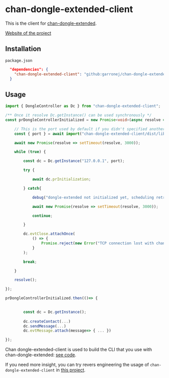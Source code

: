 # chan-dongle-extended-client  

This is the client for [chan-dongle-extended](https://github.com/garronej/chan-dongle-extended).

[Website of the project](https://garronej.github.io/chan-dongle-extended-pages/)

## Installation 

`package.json`
```json
  "dependencies": {
    "chan-dongle-extended-client": "github:garronej/chan-dongle-extended-client",
  }
```

## Usage  

```typescript
import { DongleController as Dc } from "chan-dongle-extended-client";

/** Once it resolve Dc.getInstance() can be used synchronously */
const prDongleControllerInitialized = new Promise<void>(async resolve => {

    // This is the port used by default if you didn't specified another explicitely.  
    const { port } = await import("chan-dongle-extended-client/dist/lib/misc");

    await new Promise(resolve => setTimeout(resolve, 3000));

    while (true) {

        const dc = Dc.getInstance("127.0.0.1", port);

        try {

            await dc.prInitialization;

        } catch{

            debug("dongle-extended not initialized yet, scheduling retry...");

            await new Promise(resolve => setTimeout(resolve, 3000));

            continue;

        }

        dc.evtClose.attachOnce(
            () => {
                Promise.reject(new Error("TCP connection lost with chan-dongle-extended"))
            }
        );

        break;

    }

    resolve();

});

prDongleControllerInitialized.then(()=> {

       
        const dc = Dc.getInstance();
        
        dc.createContact(...)
        dc.sendMessage(...)
        dc.evtMessage.attach(message=> { ... })

});
```

Chan dongle-extended-client is used to build the CLI that you use with chan-dongle-extended: [see code](https://github.com/garronej/chan-dongle-extended/blob/master/src/bin/cli.ts).  

If you need more insight, you can try revers engineering the usage of `chan-dongle-extended-client` in [this project](https://github.com/garronej/semasim-gateway).  


